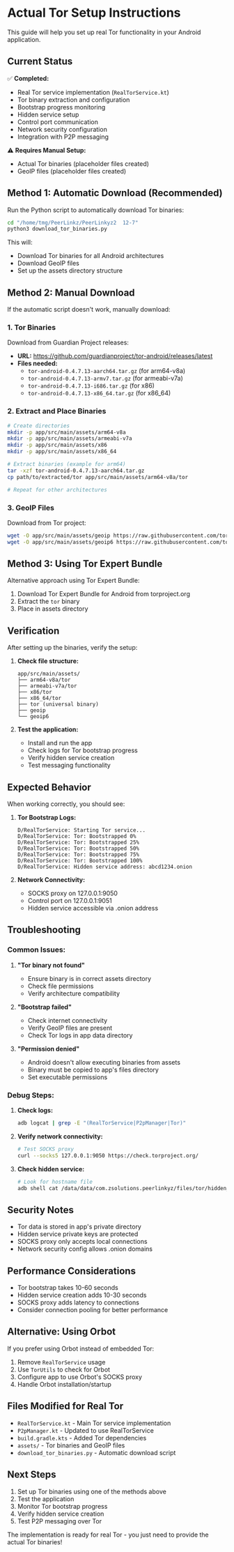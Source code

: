 # Actual Tor Setup Instructions

This guide will help you set up real Tor functionality in your Android application.

## Current Status

✅ **Completed:**
- Real Tor service implementation (`RealTorService.kt`)
- Tor binary extraction and configuration
- Bootstrap progress monitoring
- Hidden service setup
- Control port communication
- Network security configuration
- Integration with P2P messaging

⚠️ **Requires Manual Setup:**
- Actual Tor binaries (placeholder files created)
- GeoIP files (placeholder files created)

## Method 1: Automatic Download (Recommended)

Run the Python script to automatically download Tor binaries:

```bash
cd "/home/tmg/PeerLinkz/PeerLinkyz2  12-7"
python3 download_tor_binaries.py
```

This will:
- Download Tor binaries for all Android architectures
- Download GeoIP files
- Set up the assets directory structure

## Method 2: Manual Download

If the automatic script doesn't work, manually download:

### 1. Tor Binaries

Download from Guardian Project releases:
- **URL:** https://github.com/guardianproject/tor-android/releases/latest
- **Files needed:**
  - `tor-android-0.4.7.13-aarch64.tar.gz` (for arm64-v8a)
  - `tor-android-0.4.7.13-armv7.tar.gz` (for armeabi-v7a)
  - `tor-android-0.4.7.13-i686.tar.gz` (for x86)
  - `tor-android-0.4.7.13-x86_64.tar.gz` (for x86_64)

### 2. Extract and Place Binaries

```bash
# Create directories
mkdir -p app/src/main/assets/arm64-v8a
mkdir -p app/src/main/assets/armeabi-v7a
mkdir -p app/src/main/assets/x86
mkdir -p app/src/main/assets/x86_64

# Extract binaries (example for arm64)
tar -xzf tor-android-0.4.7.13-aarch64.tar.gz
cp path/to/extracted/tor app/src/main/assets/arm64-v8a/tor

# Repeat for other architectures
```

### 3. GeoIP Files

Download from Tor project:
```bash
wget -O app/src/main/assets/geoip https://raw.githubusercontent.com/torproject/tor/main/src/config/geoip
wget -O app/src/main/assets/geoip6 https://raw.githubusercontent.com/torproject/tor/main/src/config/geoip6
```

## Method 3: Using Tor Expert Bundle

Alternative approach using Tor Expert Bundle:

1. Download Tor Expert Bundle for Android from torproject.org
2. Extract the `tor` binary
3. Place in assets directory

## Verification

After setting up the binaries, verify the setup:

1. **Check file structure:**
   ```
   app/src/main/assets/
   ├── arm64-v8a/tor
   ├── armeabi-v7a/tor
   ├── x86/tor
   ├── x86_64/tor
   ├── tor (universal binary)
   ├── geoip
   └── geoip6
   ```

2. **Test the application:**
   - Install and run the app
   - Check logs for Tor bootstrap progress
   - Verify hidden service creation
   - Test messaging functionality

## Expected Behavior

When working correctly, you should see:

1. **Tor Bootstrap Logs:**
   ```
   D/RealTorService: Starting Tor service...
   D/RealTorService: Tor: Bootstrapped 0%
   D/RealTorService: Tor: Bootstrapped 25%
   D/RealTorService: Tor: Bootstrapped 50%
   D/RealTorService: Tor: Bootstrapped 75%
   D/RealTorService: Tor: Bootstrapped 100%
   D/RealTorService: Hidden service address: abcd1234.onion
   ```

2. **Network Connectivity:**
   - SOCKS proxy on 127.0.0.1:9050
   - Control port on 127.0.0.1:9051
   - Hidden service accessible via .onion address

## Troubleshooting

### Common Issues:

1. **"Tor binary not found"**
   - Ensure binary is in correct assets directory
   - Check file permissions
   - Verify architecture compatibility

2. **"Bootstrap failed"**
   - Check internet connectivity
   - Verify GeoIP files are present
   - Check Tor logs in app data directory

3. **"Permission denied"**
   - Android doesn't allow executing binaries from assets
   - Binary must be copied to app's files directory
   - Set executable permissions

### Debug Steps:

1. **Check logs:**
   ```bash
   adb logcat | grep -E "(RealTorService|P2pManager|Tor)"
   ```

2. **Verify network connectivity:**
   ```bash
   # Test SOCKS proxy
   curl --socks5 127.0.0.1:9050 https://check.torproject.org/
   ```

3. **Check hidden service:**
   ```bash
   # Look for hostname file
   adb shell cat /data/data/com.zsolutions.peerlinkyz/files/tor/hidden_service/hostname
   ```

## Security Notes

- Tor data is stored in app's private directory
- Hidden service private keys are protected
- SOCKS proxy only accepts local connections
- Network security config allows .onion domains

## Performance Considerations

- Tor bootstrap takes 10-60 seconds
- Hidden service creation adds 10-30 seconds
- SOCKS proxy adds latency to connections
- Consider connection pooling for better performance

## Alternative: Using Orbot

If you prefer using Orbot instead of embedded Tor:

1. Remove `RealTorService` usage
2. Use `TorUtils` to check for Orbot
3. Configure app to use Orbot's SOCKS proxy
4. Handle Orbot installation/startup

## Files Modified for Real Tor

- `RealTorService.kt` - Main Tor service implementation
- `P2pManager.kt` - Updated to use RealTorService
- `build.gradle.kts` - Added Tor dependencies
- `assets/` - Tor binaries and GeoIP files
- `download_tor_binaries.py` - Automatic download script

## Next Steps

1. Set up Tor binaries using one of the methods above
2. Test the application
3. Monitor Tor bootstrap progress
4. Verify hidden service creation
5. Test P2P messaging over Tor

The implementation is ready for real Tor - you just need to provide the actual Tor binaries!